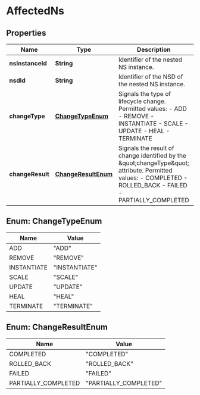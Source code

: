 
# AffectedNs

## Properties
Name | Type | Description | Notes
------------ | ------------- | ------------- | -------------
**nsInstanceId** | **String** | Identifier of the nested NS instance.  | 
**nsdId** | **String** | Identifier of the NSD of the nested NS instance.  | 
**changeType** | [**ChangeTypeEnum**](#ChangeTypeEnum) | Signals the type of lifecycle change. Permitted values: - ADD - REMOVE - INSTANTIATE - SCALE - UPDATE - HEAL - TERMINATE  | 
**changeResult** | [**ChangeResultEnum**](#ChangeResultEnum) | Signals the result of change identified by the \&quot;changeType\&quot; attribute. Permitted values: - COMPLETED - ROLLED_BACK - FAILED - PARTIALLY_COMPLETED  | 


<a name="ChangeTypeEnum"></a>
## Enum: ChangeTypeEnum
Name | Value
---- | -----
ADD | &quot;ADD&quot;
REMOVE | &quot;REMOVE&quot;
INSTANTIATE | &quot;INSTANTIATE&quot;
SCALE | &quot;SCALE&quot;
UPDATE | &quot;UPDATE&quot;
HEAL | &quot;HEAL&quot;
TERMINATE | &quot;TERMINATE&quot;


<a name="ChangeResultEnum"></a>
## Enum: ChangeResultEnum
Name | Value
---- | -----
COMPLETED | &quot;COMPLETED&quot;
ROLLED_BACK | &quot;ROLLED_BACK&quot;
FAILED | &quot;FAILED&quot;
PARTIALLY_COMPLETED | &quot;PARTIALLY_COMPLETED&quot;



